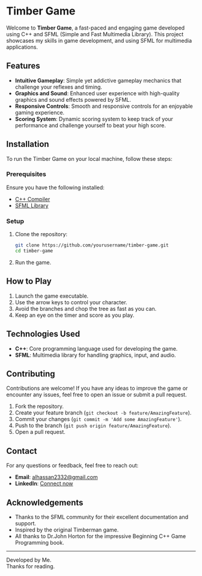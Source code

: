# Timber Game

Welcome to **Timber Game**, a fast-paced and engaging game developed using C++ and SFML (Simple and Fast Multimedia Library). This project showcases my skills in game development, and using SFML for multimedia applications.

## Features

- **Intuitive Gameplay**: Simple yet addictive gameplay mechanics that challenge your reflexes and timing.
- **Graphics and Sound**: Enhanced user experience with high-quality graphics and sound effects powered by SFML.
- **Responsive Controls**: Smooth and responsive controls for an enjoyable gaming experience.
- **Scoring System**: Dynamic scoring system to keep track of your performance and challenge yourself to beat your high score.

## Installation

To run the Timber Game on your local machine, follow these steps:

### Prerequisites

Ensure you have the following installed:

- [C++ Compiler](https://gcc.gnu.org/)
- [SFML Library](https://www.sfml-dev.org/)

### Setup

1. Clone the repository:
    ```bash
    git clone https://github.com/yourusername/timber-game.git
    cd timber-game
    ```

2. Run the game.

## How to Play

1. Launch the game executable.
2. Use the arrow keys to control your character.
3. Avoid the branches and chop the tree as fast as you can.
4. Keep an eye on the timer and score as you play.

## Technologies Used

- **C++**: Core programming language used for developing the game.
- **SFML**: Multimedia library for handling graphics, input, and audio.

## Contributing

Contributions are welcome! If you have any ideas to improve the game or encounter any issues, feel free to open an issue or submit a pull request.

1. Fork the repository.
2. Create your feature branch (`git checkout -b feature/AmazingFeature`).
3. Commit your changes (`git commit -m 'Add some AmazingFeature'`).
4. Push to the branch (`git push origin feature/AmazingFeature`).
5. Open a pull request.

## Contact

For any questions or feedback, feel free to reach out:

- **Email**: [alhassan2332@gmail.com](mailto:alhassan2332@gmail.com)
- **LinkedIn**: [Connect now](https://www.linkedin.com/in/al-hassan-mohamed-b04919193/)

## Acknowledgements

- Thanks to the SFML community for their excellent documentation and support.
- Inspired by the original Timberman game.
- All thanks to Dr.John Horton for the impressive Beginning C++ Game Programming book.

---

Developed by Me.\
Thanks for reading. 

